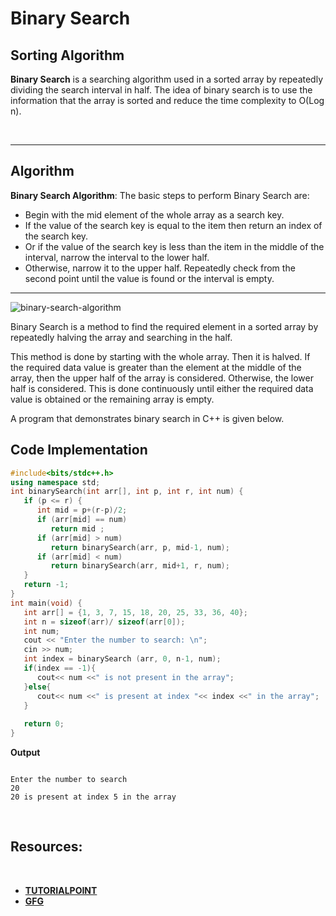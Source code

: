 # Binary Search
## **Sorting Algorithm**

**Binary Search** is a searching algorithm used in a sorted array by repeatedly dividing the search interval in half. The idea of binary search is to use the information that the array is sorted and reduce the time complexity to O(Log n). 

<br>
<hr>

## **Algorithm**

**Binary Search Algorithm**: The basic steps to perform Binary Search are:

* Begin with the mid element of the whole array as a search key.
* If the value of the search key is equal to the item then return an index of the search key.
*  Or if the value of the search key is less than the item in the middle of the interval, narrow the interval to the lower half.
* Otherwise, narrow it to the upper half.
Repeatedly check from the second point until the value is found or the interval is empty.

<hr>

![binary-search-algorithm](https://media.geeksforgeeks.org/wp-content/uploads/20220309171621/BinarySearch.png)


Binary Search is a method to find the required element in a sorted array by repeatedly halving the array and searching in the half.

This method is done by starting with the whole array. Then it is halved. If the required data value is greater than the element at the middle of the array, then the upper half of the array is considered. Otherwise, the lower half is considered. This is done continuously until either the required data value is obtained or the remaining array is empty.

A program that demonstrates binary search in C++ is given below.

## **Code Implementation**
```cpp 
#include<bits/stdc++.h>
using namespace std;
int binarySearch(int arr[], int p, int r, int num) {
   if (p <= r) {
      int mid = p+(r-p)/2;
      if (arr[mid] == num)
         return mid ;
      if (arr[mid] > num)
         return binarySearch(arr, p, mid-1, num);
      if (arr[mid] < num)
         return binarySearch(arr, mid+1, r, num);
   }
   return -1;
}
int main(void) {
   int arr[] = {1, 3, 7, 15, 18, 20, 25, 33, 36, 40};
   int n = sizeof(arr)/ sizeof(arr[0]);
   int num;
   cout << "Enter the number to search: \n";
   cin >> num;
   int index = binarySearch (arr, 0, n-1, num);
   if(index == -1){
      cout<< num <<" is not present in the array";
   }else{
      cout<< num <<" is present at index "<< index <<" in the array";
   }
   
   return 0;
}
```
**Output**
```

Enter the number to search
20
20 is present at index 5 in the array
```

<br>

## **Resources:**
<br>

* [**TUTORIALPOINT**](https://www.tutorialspoint.com/binary-search-in-cplusplus)
* [**GFG**](https://www.geeksforgeeks.org/binary-search/)
